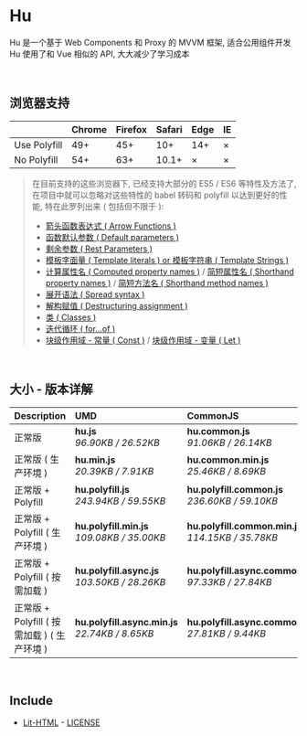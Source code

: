 # Hu
Hu 是一个基于 Web Components 和 Proxy 的 MVVM 框架, 适合公用组件开发<br>
Hu 使用了和 Vue 相似的 API, 大大减少了学习成本

<br>

## 浏览器支持

|              | Chrome | Firefox | Safari | Edge | IE |
| :-           | :-     | :-      | :-     | :-   | :- |
| Use Polyfill | 49+    | 45+     | 10+    | 14+  | ×  |
| No Polyfill  | 54+    | 63+     | 10.1+  | ×    | ×  |

> 在目前支持的这些浏览器下, 已经支持大部分的 ES5 / ES6 等特性及方法了,<br>
> 在项目中就可以忽略对这些特性的 babel 转码和 polyfill 以达到更好的性能, 特在此罗列出来 ( 包括但不限于 ): <br>
  > - [箭头函数表达式 ( Arrow Functions )](https://developer.mozilla.org/zh-CN/docs/Web/JavaScript/Reference/Functions/Arrow_functions)
  > - [函数默认参数 ( Default parameters )](https://developer.mozilla.org/zh-CN/docs/Web/JavaScript/Reference/Functions/Default_parameters)
  > - [剩余参数 ( Rest Parameters )](https://developer.mozilla.org/zh-CN/docs/Web/JavaScript/Reference/Functions/Rest_parameters)
  > - [模板字面量 ( Template literals ) or 模板字符串 ( Template Strings )](https://developer.mozilla.org/zh-CN/docs/Web/JavaScript/Reference/template_strings)
  > - [计算属性名 ( Computed property names )](https://developer.mozilla.org/zh-CN/docs/Web/JavaScript/Reference/Operators/Object_initializer#计算属性名) / [简短属性名 ( Shorthand property names )](https://developer.mozilla.org/zh-CN/docs/Web/JavaScript/Reference/Operators/Object_initializer#属性定义) / [简短方法名 ( Shorthand method names )](https://developer.mozilla.org/zh-CN/docs/Web/JavaScript/Reference/Operators/Object_initializer#方法定义)
  > - [展开语法 ( Spread syntax )](https://developer.mozilla.org/zh-CN/docs/Web/JavaScript/Reference/Operators/Spread_syntax)
  > - [解构赋值 ( Destructuring assignment )](https://developer.mozilla.org/zh-CN/docs/Web/JavaScript/Reference/Operators/Destructuring_assignment)
  > - [类 ( Classes )](https://developer.mozilla.org/zh-CN/docs/Web/JavaScript/Reference/Classes)
  > - [迭代循环 ( for...of )](https://developer.mozilla.org/zh-CN/docs/Web/JavaScript/Reference/Statements/for...of)
  > - [块级作用域 - 常量 ( Const )](https://developer.mozilla.org/zh-CN/docs/Web/JavaScript/Reference/Statements/const) / [块级作用域 - 变量 ( Let )](https://developer.mozilla.org/zh-CN/docs/Web/JavaScript/Reference/Statements/let)

<br>

## 大小 - 版本详解
| Description | UMD | CommonJS | ES Module |
| :- | :- | :- | :- |
| 正常版 | **hu.js**<br>*96.90KB / 26.52KB* | **hu.common.js**<br>*91.06KB / 26.14KB* | **hu.esm.js**<br>*91.04KB / 26.12KB* |
| 正常版 ( 生产环境 ) | **hu.min.js**<br>*20.39KB / 7.91KB* | **hu.common.min.js**<br>*25.46KB / 8.69KB* | **hu.esm.min.js**<br>*20.22KB / 7.84KB* |
| 正常版 + Polyfill | **hu.polyfill.js**<br>*243.94KB / 59.55KB* | **hu.polyfill.common.js**<br>*236.60KB / 59.10KB* | **hu.polyfill.esm.js**<br>*236.59KB / 59.09KB* |
| 正常版 + Polyfill ( 生产环境 ) | **hu.polyfill.min.js**<br>*109.08KB / 35.00KB* | **hu.polyfill.common.min.js**<br>*114.15KB / 35.78KB* | **hu.polyfill.esm.min.js**<br>*108.91KB / 34.94KB* |
| 正常版 + Polyfill ( 按需加载 ) | **hu.polyfill.async.js**<br>*103.50KB / 28.26KB* | **hu.polyfill.async.common.js**<br>*97.33KB / 27.84KB* | **hu.polyfill.async.esm.js**<br>*97.32KB / 27.82KB* |
| 正常版 + Polyfill ( 按需加载 ) ( 生产环境 ) | **hu.polyfill.async.min.js**<br>*22.74KB / 8.65KB* | **hu.polyfill.async.common.min.js**<br>*27.81KB / 9.44KB* | **hu.polyfill.async.esm.min.js**<br>*22.57KB / 8.58KB* |

<br>

## Include
  - [Lit-HTML](https://github.com/Polymer/lit-html) \- [LICENSE](https://github.com/Polymer/lit-html/blob/master/LICENSE)